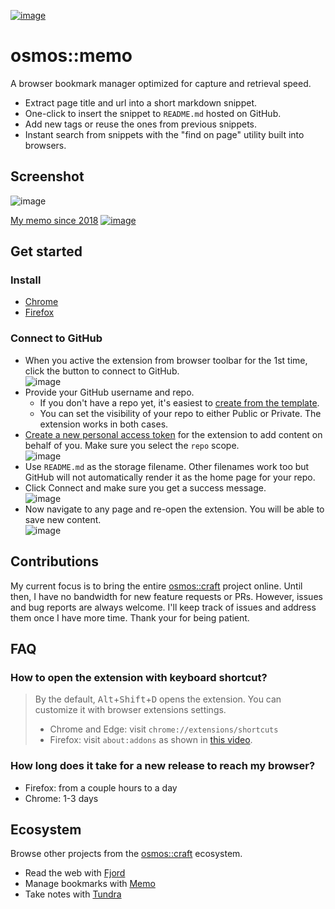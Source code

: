 [![image](./docs/media/osmosmemo-square-badge.svg)](#get-started)

# osmos::memo

A browser bookmark manager optimized for capture and retrieval speed.

- Extract page title and url into a short markdown snippet.
- One-click to insert the snippet to `README.md` hosted on GitHub.
- Add new tags or reuse the ones from previous snippets.
- Instant search from snippets with the "find on page" utility built into browsers.

## Screenshot

![image](https://user-images.githubusercontent.com/1895289/115334609-8ffb5180-a150-11eb-97f2-20865fde4ff9.png)

[My memo since 2018](https://github.com/chuanqisun/memo)
[![image](https://user-images.githubusercontent.com/1895289/115136700-5b638a80-9fd6-11eb-9c12-e53b1e98a1e1.png)](https://github.com/chuanqisun/memo)

## Get started

### Install

- [Chrome](https://chrome.google.com/webstore/detail/osmosmemo/chgfencjlhmjhmnnpnlnchglkkdcipii)
- [Firefox](https://addons.mozilla.org/en-US/firefox/addon/osmos-memo)

### Connect to GitHub

- When you active the extension from browser toolbar for the 1st time, click the button to connect to GitHub.  
  ![image](https://user-images.githubusercontent.com/1895289/115136286-acbe4a80-9fd3-11eb-9c5f-7e14a1e8c38d.png)
- Provide your GitHub username and repo.
  - If you don't have a repo yet, it's easiest to [create from the template](https://github.com/login?return_to=%2Fosmoscraft%2Fosmosmemo-template%2Fgenerate).
  - You can set the visibility of your repo to either Public or Private. The extension works in both cases.
- [Create a new personal access token](https://github.com/settings/tokens/new) for the extension to add content on behalf of you. Make sure you select the `repo` scope.  
  ![image](https://user-images.githubusercontent.com/1895289/115136132-877d0c80-9fd2-11eb-9ec2-3b531e4445ea.png)
- Use `README.md` as the storage filename. Other filenames work too but GitHub will not automatically render it as the home page for your repo.
- Click Connect and make sure you get a success message.  
  ![image](https://user-images.githubusercontent.com/1895289/115334759-cc2eb200-a150-11eb-9a71-1b0372532cfb.png)
- Now navigate to any page and re-open the extension. You will be able to save new content.  
  ![image](https://user-images.githubusercontent.com/1895289/115136348-10487800-9fd4-11eb-9a40-81382fe5c0fb.png)

## Contributions

My current focus is to bring the entire [osmos::craft](https://osmoscraft.org) project online. Until then, I have no bandwidth for new feature requests or PRs. However, issues and bug reports are always welcome. I'll keep track of issues and address them once I have more time. Thank your for being patient.

## FAQ

### How to open the extension with keyboard shortcut?

> By the default, <kbd>Alt</kbd>+<kbd>Shift</kbd>+<kbd>D</kbd> opens the extension. You can customize it with browser extensions settings.
>
> - Chrome and Edge: visit `chrome://extensions/shortcuts`
> - Firefox: visit `about:addons` as shown in [this video](https://bug1303384.bmoattachments.org/attachment.cgi?id=9051647).

### How long does it take for a new release to reach my browser?

- Firefox: from a couple hours to a day
- Chrome: 1-3 days

## Ecosystem

Browse other projects from the [osmos::craft](https://osmoscraft.org/) ecosystem. 

- Read the web with [Fjord](https://github.com/osmoscraft/fjord)
- Manage bookmarks with [Memo](https://github.com/osmoscraft/osmosmemo)
- Take notes with [Tundra](https://github.com/osmoscraft/tundra)
